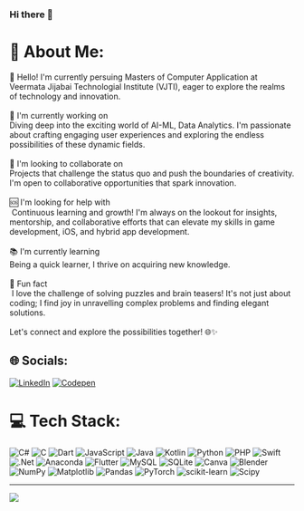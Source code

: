 ### Hi there 👋

# 💫 About Me:
👋 Hello! I'm currently persuing Masters of Computer Application at Veermata Jijabai Technologial Institute (VJTI), eager to explore the realms of technology and innovation.<br><br>🚀 I'm currently working on <br>Diving deep into the exciting world of AI-ML, Data Analytics. I'm passionate about crafting engaging user experiences and exploring the endless possibilities of these dynamic fields.<br><br>🤝 I'm looking to collaborate on <br>Projects that challenge the status quo and push the boundaries of creativity. I'm open to collaborative opportunities that spark innovation.<br><br>🆘 I'm looking for help with<br> Continuous learning and growth! I'm always on the lookout for insights, mentorship, and collaborative efforts that can elevate my skills in game development, iOS, and hybrid app development.<br><br>📚 I'm currently learning <br>Being a quick learner, I thrive on acquiring new knowledge.  <br><br>🎉 Fun fact<br> I love the challenge of solving puzzles and brain teasers! It's not just about coding; I find joy in unravelling complex problems and finding elegant solutions.<br><br>Let's connect and explore the possibilities together! 🌐✨


## 🌐 Socials:
[![LinkedIn](https://img.shields.io/badge/LinkedIn-%230077B5.svg?logo=linkedin&logoColor=white)](https://www.linkedin.com/in/kushpai/) [![Codepen](https://img.shields.io/badge/Codepen-000000?style=for-the-badge&logo=codepen&logoColor=white)](https://codepen.io/@kushXpai) 

# 💻 Tech Stack:
![C#](https://img.shields.io/badge/c%23-%23239120.svg?style=plastic&logo=csharp&logoColor=white) ![C](https://img.shields.io/badge/c-%2300599C.svg?style=plastic&logo=c&logoColor=white) ![Dart](https://img.shields.io/badge/dart-%230175C2.svg?style=plastic&logo=dart&logoColor=white) ![JavaScript](https://img.shields.io/badge/javascript-%23323330.svg?style=plastic&logo=javascript&logoColor=%23F7DF1E) ![Java](https://img.shields.io/badge/java-%23ED8B00.svg?style=plastic&logo=openjdk&logoColor=white) ![Kotlin](https://img.shields.io/badge/kotlin-%237F52FF.svg?style=plastic&logo=kotlin&logoColor=white) ![Python](https://img.shields.io/badge/python-3670A0?style=plastic&logo=python&logoColor=ffdd54) ![PHP](https://img.shields.io/badge/php-%23777BB4.svg?style=plastic&logo=php&logoColor=white) ![Swift](https://img.shields.io/badge/swift-F54A2A?style=plastic&logo=swift&logoColor=white) ![.Net](https://img.shields.io/badge/.NET-5C2D91?style=plastic&logo=.net&logoColor=white) ![Anaconda](https://img.shields.io/badge/Anaconda-%2344A833.svg?style=plastic&logo=anaconda&logoColor=white) ![Flutter](https://img.shields.io/badge/Flutter-%2302569B.svg?style=plastic&logo=Flutter&logoColor=white) ![MySQL](https://img.shields.io/badge/mysql-%2300000f.svg?style=plastic&logo=mysql&logoColor=white) ![SQLite](https://img.shields.io/badge/sqlite-%2307405e.svg?style=plastic&logo=sqlite&logoColor=white) ![Canva](https://img.shields.io/badge/Canva-%2300C4CC.svg?style=plastic&logo=Canva&logoColor=white) ![Blender](https://img.shields.io/badge/blender-%23F5792A.svg?style=plastic&logo=blender&logoColor=white) ![NumPy](https://img.shields.io/badge/numpy-%23013243.svg?style=plastic&logo=numpy&logoColor=white) ![Matplotlib](https://img.shields.io/badge/Matplotlib-%23ffffff.svg?style=plastic&logo=Matplotlib&logoColor=black) ![Pandas](https://img.shields.io/badge/pandas-%23150458.svg?style=plastic&logo=pandas&logoColor=white) ![PyTorch](https://img.shields.io/badge/PyTorch-%23EE4C2C.svg?style=plastic&logo=PyTorch&logoColor=white) ![scikit-learn](https://img.shields.io/badge/scikit--learn-%23F7931E.svg?style=plastic&logo=scikit-learn&logoColor=white) ![Scipy](https://img.shields.io/badge/SciPy-%230C55A5.svg?style=plastic&logo=scipy&logoColor=%white)
<!--# 📊 GitHub Stats:
![](https://github-readme-stats.vercel.app/api?username=kushXpai&theme=vision-friendly-dark&hide_border=false&include_all_commits=true&count_private=true)<br/>
![](https://github-readme-streak-stats.herokuapp.com/?user=kushXpai&theme=vision-friendly-dark&hide_border=false)<br/>
![](https://github-readme-stats.vercel.app/api/top-langs/?username=kushXpai&theme=vision-friendly-dark&hide_border=false&include_all_commits=true&count_private=true&layout=compact)

## 🏆 GitHub Trophies
![](https://github-profile-trophy.vercel.app/?username=kushXpai&theme=radical&no-frame=false&no-bg=true&margin-w=4)

### 🔝 Top Contributed Repo
![](https://github-contributor-stats.vercel.app/api?username=kushXpai&limit=5&theme=dark&combine_all_yearly_contributions=true)
-->

---
[![](https://visitcount.itsvg.in/api?id=kushXpai&icon=0&color=12)](https://visitcount.itsvg.in)

<!-- Proudly created with GPRM ( https://gprm.itsvg.in ) -->

<!--
**kushXpai/kushXpai** is a ✨ _special_ ✨ repository because its `README.md` (this file) appears on your GitHub profile.

Here are some ideas to get you started:

- 🔭 I’m currently working on ...
- 🌱 I’m currently learning ...
- 👯 I’m looking to collaborate on ...
- 🤔 I’m looking for help with ...
- 💬 Ask me about ...
- 📫 How to reach me: ...
- 😄 Pronouns: ...
- ⚡ Fun fact: ...
-->
